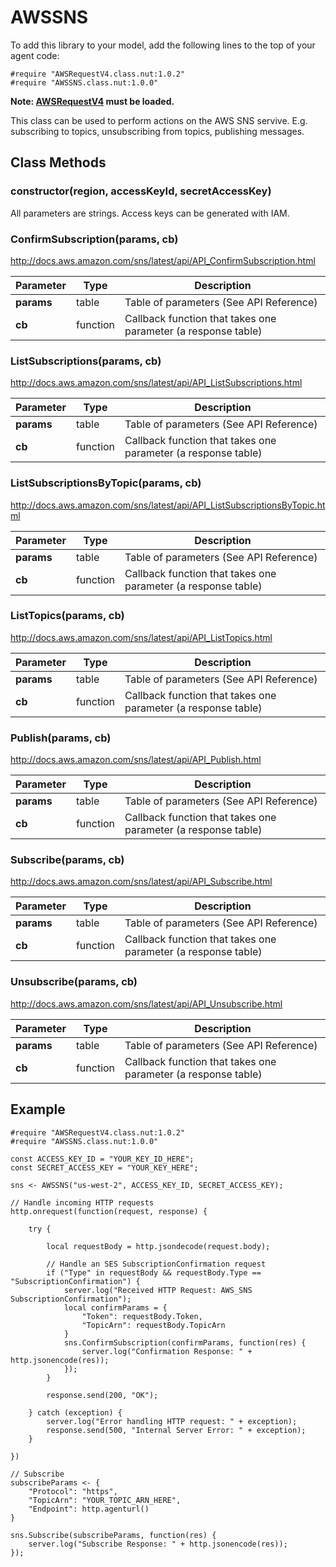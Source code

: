 # AWSSNS

To add this library to your model, add the following lines to the top of your agent code:

```
#require "AWSRequestV4.class.nut:1.0.2"
#require "AWSSNS.class.nut:1.0.0"
```

**Note: [AWSRequestV4](https://github.com/electricimp/AWSRequestV4/) must be loaded.**

This class can be used to perform actions on the AWS SNS servive. E.g. subscribing to topics, unsubscribing from topics, publishing messages.

## Class Methods

### constructor(region, accessKeyId, secretAccessKey)

All parameters are strings. Access keys can be generated with IAM.

### ConfirmSubscription(params, cb)

http://docs.aws.amazon.com/sns/latest/api/API_ConfirmSubscription.html

 Parameter       |       Type     | Description
---------------------- | -------------- | -----------
**params** | table         | Table of parameters (See API Reference)
**cb**                 | function       | Callback function that takes one parameter (a response table)

### ListSubscriptions(params, cb)

http://docs.aws.amazon.com/sns/latest/api/API_ListSubscriptions.html

 Parameter       |       Type     | Description
---------------------- | -------------- | -----------
**params** | table         | Table of parameters (See API Reference)
**cb**                 | function       | Callback function that takes one parameter (a response table)

### ListSubscriptionsByTopic(params, cb)

http://docs.aws.amazon.com/sns/latest/api/API_ListSubscriptionsByTopic.html

 Parameter       |       Type     | Description
---------------------- | -------------- | -----------
**params** | table         | Table of parameters (See API Reference)
**cb**                 | function       | Callback function that takes one parameter (a response table)

### ListTopics(params, cb)

http://docs.aws.amazon.com/sns/latest/api/API_ListTopics.html

 Parameter       |       Type     | Description
---------------------- | -------------- | -----------
**params** | table         | Table of parameters (See API Reference)
**cb**                 | function       | Callback function that takes one parameter (a response table)

### Publish(params, cb)

http://docs.aws.amazon.com/sns/latest/api/API_Publish.html

 Parameter       |       Type     | Description
---------------------- | -------------- | -----------
**params** | table         | Table of parameters (See API Reference)
**cb**                 | function       | Callback function that takes one parameter (a response table)

### Subscribe(params, cb)

http://docs.aws.amazon.com/sns/latest/api/API_Subscribe.html

 Parameter       |       Type     | Description
---------------------- | -------------- | -----------
**params** | table         | Table of parameters (See API Reference)
**cb**                 | function       | Callback function that takes one parameter (a response table)

### Unsubscribe(params, cb)

http://docs.aws.amazon.com/sns/latest/api/API_Unsubscribe.html

 Parameter       |       Type     | Description
---------------------- | -------------- | -----------
**params** | table         | Table of parameters (See API Reference)
**cb**                 | function       | Callback function that takes one parameter (a response table)


## Example

```squirrel
#require "AWSRequestV4.class.nut:1.0.2"
#require "AWSSNS.class.nut:1.0.0"

const ACCESS_KEY_ID = "YOUR_KEY_ID_HERE";
const SECRET_ACCESS_KEY = "YOUR_KEY_HERE";

sns <- AWSSNS("us-west-2", ACCESS_KEY_ID, SECRET_ACCESS_KEY);

// Handle incoming HTTP requests
http.onrequest(function(request, response) {

    try {

        local requestBody = http.jsondecode(request.body);

        // Handle an SES SubscriptionConfirmation request
        if ("Type" in requestBody && requestBody.Type == "SubscriptionConfirmation") {
            server.log("Received HTTP Request: AWS_SNS SubscriptionConfirmation");
            local confirmParams = {
                "Token": requestBody.Token,
                "TopicArn": requestBody.TopicArn
            }
            sns.ConfirmSubscription(confirmParams, function(res) {
                server.log("Confirmation Response: " + http.jsonencode(res));
            });
        }

        response.send(200, "OK");

    } catch (exception) {
        server.log("Error handling HTTP request: " + exception);
        response.send(500, "Internal Server Error: " + exception);
    }

})

// Subscribe
subscribeParams <- {
    "Protocol": "https",
    "TopicArn": "YOUR_TOPIC_ARN_HERE",
    "Endpoint": http.agenturl()
}

sns.Subscribe(subscribeParams, function(res) {
    server.log("Subscribe Response: " + http.jsonencode(res));
});
```
